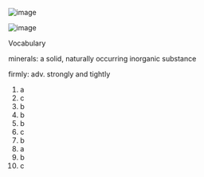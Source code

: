 ![image](https://github.com/jeuneseven/ReadingNotes/assets/8426758/f13e8628-4ac9-41d7-bd32-1381f454ed9e)

![image](https://github.com/jeuneseven/ReadingNotes/assets/8426758/132c4cd8-cfbc-48bd-ab2e-6a9bc5fe6962)

Vocabulary

minerals: a solid, naturally occurring inorganic substance

firmly: adv. strongly and tightly

1. a
2. c
3. b
4. b
5. b
6. c
7. b
8. a
9. b
10. c
